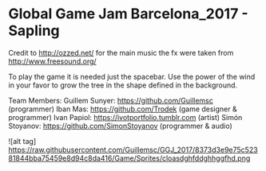 # Global Game Jam Barcelona_2017 - Sapling
Credit to http://ozzed.net/ for the main music
the fx were taken from http://www.freesound.org/

To play the game it is needed just the spacebar.
Use the power of the wind in your favor to grow the tree in the shape defined in the background.

Team Members:
Guillem Sunyer:  	https://github.com/Guillemsc		    (programmer)
Iban Mas:	      	https://github.com/Trodek		        (game designer & programmer)
Ivan Papiol:     	https://ivotportfolio.tumblr.com  	(artist)
Simón Stoyanov:  	https://github.com/SimonStoyanov	  (programmer & audio)

![alt tag] https://raw.githubusercontent.com/Guillemsc/GGJ_2017/8373d3e9e75c52381844bba75459e8d94c8da416/Game/Sprites/cloasdghfddghhggfhd.png
